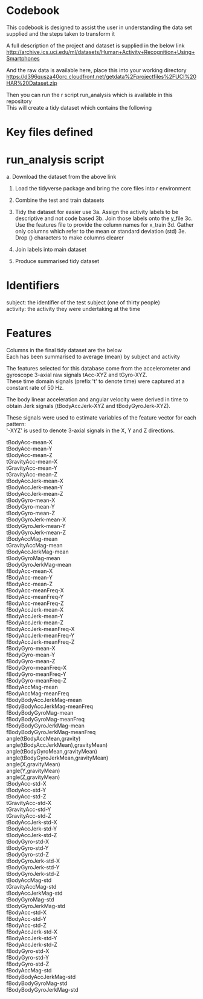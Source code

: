 # Codebook

This codebook is designed to assist the user in understanding the data set supplied and the steps taken to transform it

A full description of the project and dataset is supplied in the below link
http://archive.ics.uci.edu/ml/datasets/Human+Activity+Recognition+Using+Smartphones

And the raw data is available here, place this into your working directory
https://d396qusza40orc.cloudfront.net/getdata%2Fprojectfiles%2FUCI%20HAR%20Dataset.zip

Then you can run the r script run_analysis which is available in this repository  
This will create a tidy dataset which contains the following

# Key files defined



# run_analysis script

a. Download the dataset from the above link
1. Load the tidyverse package and bring the core files into r environment
2. Combine the test and train datasets

3. Tidy the dataset for easier use
3a. Assign the activity labels to be descriptive and not code based
3b. Join those labels onto the y_file
3c. Use the features file to provide the column names for x_train
3d. Gather only columns which refer to the mean or standard deviation (std)
3e. Drop () characters to make columns clearer

4. Join labels into main dataset
5. Produce summarised tidy dataset

# Identifiers

subject: the identifier of the test subject (one of thirty people)  
activity: the activity they were undertaking at the time

# Features

Columns in the final tidy dataset are the below  
Each has been summarised to average (mean) by subject and activity

The features selected for this database come from the accelerometer and gyroscope 3-axial raw signals tAcc-XYZ and tGyro-XYZ.  
These time domain signals (prefix 't' to denote time) were captured at a constant rate of 50 Hz.  

The body linear acceleration and angular velocity were derived in time to obtain Jerk signals (tBodyAccJerk-XYZ and tBodyGyroJerk-XYZ). 

These signals were used to estimate variables of the feature vector for each pattern:  
'-XYZ' is used to denote 3-axial signals in the X, Y and Z directions.

tBodyAcc-mean-X  
tBodyAcc-mean-Y  
tBodyAcc-mean-Z  
tGravityAcc-mean-X  
tGravityAcc-mean-Y  
tGravityAcc-mean-Z  
tBodyAccJerk-mean-X  
tBodyAccJerk-mean-Y  
tBodyAccJerk-mean-Z  
tBodyGyro-mean-X  
tBodyGyro-mean-Y  
tBodyGyro-mean-Z  
tBodyGyroJerk-mean-X  
tBodyGyroJerk-mean-Y  
tBodyGyroJerk-mean-Z  
tBodyAccMag-mean  
tGravityAccMag-mean  
tBodyAccJerkMag-mean  
tBodyGyroMag-mean  
tBodyGyroJerkMag-mean  
fBodyAcc-mean-X  
fBodyAcc-mean-Y  
fBodyAcc-mean-Z  
fBodyAcc-meanFreq-X  
fBodyAcc-meanFreq-Y  
fBodyAcc-meanFreq-Z  
fBodyAccJerk-mean-X  
fBodyAccJerk-mean-Y  
fBodyAccJerk-mean-Z  
fBodyAccJerk-meanFreq-X  
fBodyAccJerk-meanFreq-Y  
fBodyAccJerk-meanFreq-Z  
fBodyGyro-mean-X  
fBodyGyro-mean-Y  
fBodyGyro-mean-Z  
fBodyGyro-meanFreq-X  
fBodyGyro-meanFreq-Y  
fBodyGyro-meanFreq-Z  
fBodyAccMag-mean  
fBodyAccMag-meanFreq  
fBodyBodyAccJerkMag-mean  
fBodyBodyAccJerkMag-meanFreq  
fBodyBodyGyroMag-mean  
fBodyBodyGyroMag-meanFreq  
fBodyBodyGyroJerkMag-mean  
fBodyBodyGyroJerkMag-meanFreq  
angle(tBodyAccMean,gravity)  
angle(tBodyAccJerkMean),gravityMean)  
angle(tBodyGyroMean,gravityMean)  
angle(tBodyGyroJerkMean,gravityMean)  
angle(X,gravityMean)  
angle(Y,gravityMean)  
angle(Z,gravityMean)  
tBodyAcc-std-X  
tBodyAcc-std-Y  
tBodyAcc-std-Z  
tGravityAcc-std-X  
tGravityAcc-std-Y  
tGravityAcc-std-Z  
tBodyAccJerk-std-X  
tBodyAccJerk-std-Y  
tBodyAccJerk-std-Z  
tBodyGyro-std-X  
tBodyGyro-std-Y  
tBodyGyro-std-Z  
tBodyGyroJerk-std-X  
tBodyGyroJerk-std-Y  
tBodyGyroJerk-std-Z  
tBodyAccMag-std  
tGravityAccMag-std  
tBodyAccJerkMag-std  
tBodyGyroMag-std  
tBodyGyroJerkMag-std  
fBodyAcc-std-X  
fBodyAcc-std-Y  
fBodyAcc-std-Z  
fBodyAccJerk-std-X  
fBodyAccJerk-std-Y  
fBodyAccJerk-std-Z  
fBodyGyro-std-X  
fBodyGyro-std-Y  
fBodyGyro-std-Z  
fBodyAccMag-std  
fBodyBodyAccJerkMag-std  
fBodyBodyGyroMag-std  
fBodyBodyGyroJerkMag-std  



